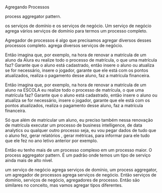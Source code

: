 Agregando Processos

process aggregator pattern.

os serviços de domínio e os serviços de negócio.
 Um serviço de negócio agrega vários serviços de domínio para termos um processo completo.

Agregador de processos é algo que precisamos agregar diversos desses processos completo.
 agrega diversos serviços de negócio.

Então imagina que, por exemplo, na hora de renovar a matrícula de um aluno da Alura eu realize todo o processo de matrícula, o que uma matrícula faz? Garante que o aluno está cadastrado, então insere o aluno ou atualiza se for necessário, insere o jogador, garante que ele está com os pontos atualizados, realiza o pagamento desse aluno, faz a matrícula financeira.

Então imagina que, por exemplo, na hora de renovar a matrícula de um aluno na ESCOLA eu realize todo o processo de matrícula, o que uma matrícula faz? Garante que o aluno está cadastrado, então insere o aluno ou atualiza se for necessário, insere o jogador, garante que ele está com os pontos atualizados, realiza o pagamento desse aluno, faz a matrícula financeira.

Só que além de matricular um aluno, eu preciso também nessa renovação de matrícula executar um processo de business intelligence, de data analytics ou qualquer outro processo
seja, eu vou pegar dados de tudo que o aluno fez, gerar relatórios , gerar métricas, para informar para ele tudo que ele fez no ano letivo anterior por exemplo.

Então eu tenho mais de um processo complexo em um processo maior.
O process aggregator pattern. É um padrão onde temos um tipo de serviço ainda mais de alto nível.

 um serviço de negócio agrega serviços de domínio, um process aggregator, um agregador de processos agrega serviços de negócio. Então serviços de domínio, serviços de negócio, agregadores de processo. Então são similares no conceito, mas vamos agregar tipos diferentes.



